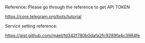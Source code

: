 Reference:
Please go through the reference to get API TOKEN

https://core.telegram.org/bots/tutorial

Service setting reference:

https://gist.github.com/mael/fd342f780b0dafa2fc9289fa4c3984fe
